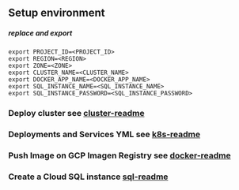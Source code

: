 
## Setup environment
##### replace <NAME> and export
```
export PROJECT_ID=<PROJECT_ID>
export REGION=<REGION>
export ZONE=<ZONE>
export CLUSTER_NAME=<CLUSTER_NAME>
export DOCKER_APP_NAME=<DOCKER_APP_NAME>
export SQL_INSTANCE_NAME=<SQL_INSTANCE_NAME>
export SQL_INSTANCE_PASSWORD=<SQL_INSTANCE_PASSWORD>
```

### Deploy cluster see [cluster-readme](./cluster/README.md)

### Deployments and Services YML see [k8s-readme](./k8s/README.md)

### Push Image on GCP Imagen Registry see [docker-readme](./docker/README.md)

### Create a Cloud SQL instance [sql-readme](./sql/README.md)